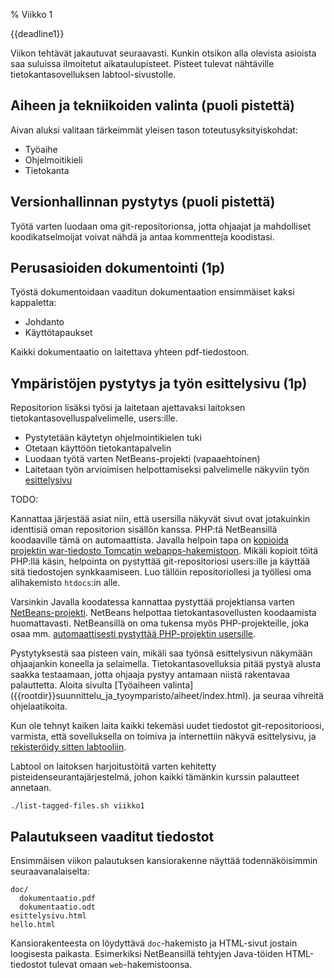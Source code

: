 % Viikko 1
<!-- order: 1 -->

<deadline>{{deadline1}}</deadline>

Viikon tehtävät jakautuvat seuraavasti.
Kunkin otsikon alla olevista asioista saa suluissa ilmoitetut aikataulupisteet. 
Pisteet tulevat nähtäville tietokantasovelluksen labtool-sivustolle.

## Aiheen ja tekniikoiden valinta (puoli pistettä)

Aivan aluksi valitaan tärkeimmät yleisen tason toteutusyksityiskohdat:

* Työaihe
* Ohjelmoitikieli
* Tietokanta

## Versionhallinnan pystytys  (puoli pistettä)

Työtä varten luodaan oma git-repositorionsa, jotta ohjaajat 
ja mahdolliset koodikatselmoijat voivat
nähdä ja antaa kommentteja koodistasi.

## Perusasioiden dokumentointi (1p)

Työstä dokumentoidaan vaaditun dokumentaation ensimmäiset kaksi kappaletta:

* Johdanto
* Käyttötapaukset

Kaikki dokumentaatio on laitettava yhteen pdf-tiedostoon.

## Ympäristöjen pystytys ja työn esittelysivu (1p)

Repositorion lisäksi työsi
ja laitetaan ajettavaksi laitoksen
tietokantasovelluspalvelimelle, users:ille.

* Pystytetään käytetyn ohjelmointikielen tuki
* Otetaan käyttöön tietokantapalvelin
* Luodaan työtä varten NetBeans-projekti (vapaaehtoinen)
* Laitetaan työn arvioimisen helpottamiseksi palvelimelle näkyviin työn [esittelysivu](esittelysivu.html)

<comment>
TODO:

Kannattaa järjestää asiat niin, että usersilla näkyvät sivut 
ovat jotakuinkin identtisiä oman repositorion sisällön kanssa.
PHP:tä NetBeansillä koodaaville tämä on automaattista.
Javalla helpoin tapa on [kopioida projektin war-tiedosto Tomcatin webapps-hakemistoon]({{rootdir}}koodaaminen/java/java-war-paketit.html).
Mikäli kopioit töitä PHP:llä käsin, helpointa on pystyttää git-repositoriosi users:ille ja käyttää sitä tiedostojen synkkaamiseen.
Luo tällöin repositoriollesi ja työllesi oma alihakemisto `htdocs`:in alle.

Varsinkin Javalla koodatessa kannattaa pystyttää projektiansa varten 
[NetBeans-projekti]({{rootdir}}suunnittelu_ja_tyoymparisto/netbeans/java.html).
NetBeans helpottaa tietokantasovellusten koodaamista huomattavasti.
NetBeansillä on oma tukensa myös PHP-projekteille, joka osaa mm.
[automaattisesti pystyttää PHP-projektin usersille]({{rootdir}}suunnittelu_ja_tyoymparisto/netbeans/php.html).
</comment>

<huomio>
Pystytyksestä saa pisteen vain, mikäli saa työnsä esittelysivun näkymään ohjaajankin koneella ja selaimella.
Tietokantasovelluksia pitää pystyä alusta saakka testaamaan, jotta ohjaaja pystyy antamaan  niistä rakentavaa palauttetta.
</huomio>

[labtool]: http://tsoha-labtool.herokuapp.com/
[labtoolreg]: http://tsoha-labtool.herokuapp.com/register

<ohje>
Aloita sivulta 
[Työaiheen valinta]({{rootdir}}suunnittelu_ja_tyoymparisto/aiheet/index.html).
ja seuraa vihreitä ohjelaatikoita.

Kun ole tehnyt kaiken laita kaikki tekemäsi uudet tiedostot git-repositorioosi,
varmista, että sovelluksella on toimiva ja internettiin näkyvä esittelysivu,
ja [rekisteröidy sitten labtooliin][labtoolreg].

Labtool on laitoksen harjoitustöitä varten kehitetty pisteidenseurantajärjestelmä, 
johon kaikki tämänkin kurssin palautteet annetaan.

<expandable title="**Lista tällä viikolla hyödyllisistä ohjesivuista**">

~~~~ {execute=bash}
./list-tagged-files.sh viikko1
~~~~

</expandable>
</ohje>

## Palautukseen vaaditut tiedostot

Ensimmäisen viikon palautuksen kansiorakenne näyttää todennäköisimmin seuraavanalaiselta:

~~~~
doc/
  dokumentaatio.pdf
  dokumentaatio.odt
esittelysivu.html
hello.html
~~~~

Kansiorakenteesta on löydyttävä `doc`-hakemisto ja 
HTML-sivut jostain loogisesta paikasta.
Esimerkiksi NetBeansillä tehtyjen Java-töiden HTML-tiedostot tulevat omaan `web`-hakemistoonsa.
